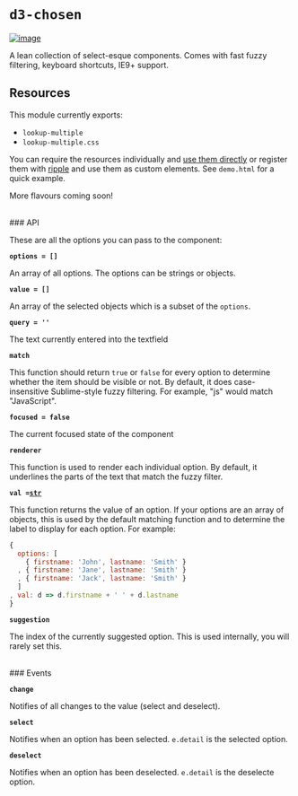 # `d3-chosen`

[![image](https://img.shields.io/badge/component-vanilla-green.svg?style=flat-square)](https://github.com/pemrouz/vanilla/#vanilla)

A lean collection of select-esque components. Comes with fast fuzzy filtering, keyboard shortcuts, IE9+ support. 

## Resources

This module currently exports:

* `lookup-multiple`
* `lookup-multiple.css`

You can require the resources individually and [use them directly](https://github.com/pemrouz/vanilla/#vanilla) or register them with [ripple](https://github.com/rijs/minimal#minimal) and use them as custom elements. See `demo.html` for a quick example.

More flavours coming soon!

<br>
### API

These are all the options you can pass to the component:

**`options = []`**

An array of all options. The options can be strings or objects. 

**`value = []`**

An array of the selected objects which is a subset of the `options`.

**`query = ''`**

The text currently entered into the textfield

**`match`**

This function should return `true` or `false` for every option to determine whether the item should be visible or not. By default, it does case-insensitive Sublime-style fuzzy filtering. For example, "js" would match "JavaScript".

**`focused = false`**

The current focused state of the component

**`renderer`**

This function is used to render each individual option. By default, it underlines the parts of the text that match the fuzzy filter.

**`val =`[`str`](https://github.com/utilise/utilise#--str)**

This function returns the value of an option. If your options are an array of objects, this is used by the default matching function and to determine the label to display for each option. For example:

```js
{ 
  options: [
    { firstname: 'John', lastname: 'Smith' }
  , { firstname: 'Jane', lastname: 'Smith' }
  , { firstname: 'Jack', lastname: 'Smith' }
  ]
, val: d => d.firstname + ' ' + d.lastname
}
```

**`suggestion`**

The index of the currently suggested option. This is used internally, you will rarely set this.

<br>
### Events

**`change`**

Notifies of all changes to the value (select and deselect).

**`select`** 

Notifies when an option has been selected. `e.detail` is the selected option.

**`deselect`** 

Notifies when an option has been deselected. `e.detail` is the deselecte option.